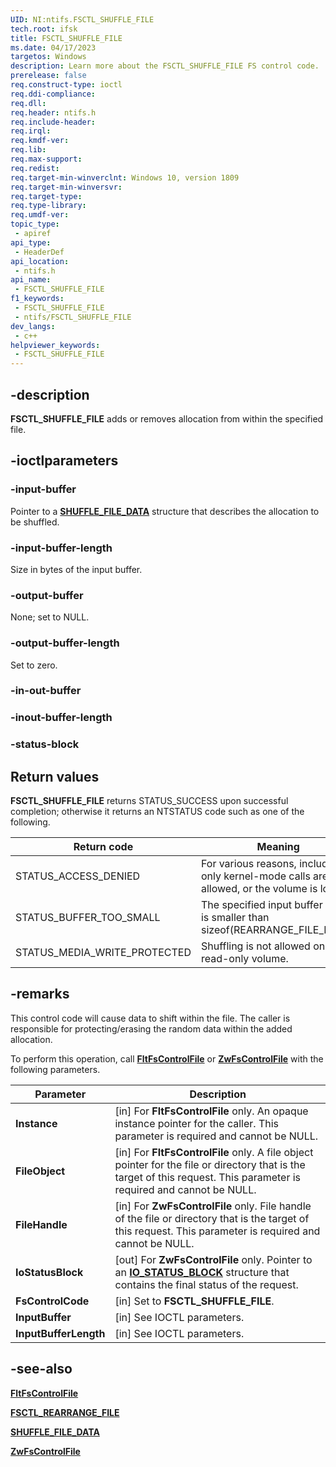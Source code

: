 ```yaml
---
UID: NI:ntifs.FSCTL_SHUFFLE_FILE
tech.root: ifsk
title: FSCTL_SHUFFLE_FILE
ms.date: 04/17/2023
targetos: Windows
description: Learn more about the FSCTL_SHUFFLE_FILE FS control code.
prerelease: false
req.construct-type: ioctl
req.ddi-compliance: 
req.dll: 
req.header: ntifs.h
req.include-header: 
req.irql: 
req.kmdf-ver: 
req.lib: 
req.max-support: 
req.redist: 
req.target-min-winverclnt: Windows 10, version 1809
req.target-min-winversvr: 
req.target-type: 
req.type-library: 
req.umdf-ver: 
topic_type:
 - apiref
api_type:
 - HeaderDef
api_location:
 - ntifs.h
api_name:
 - FSCTL_SHUFFLE_FILE
f1_keywords:
 - FSCTL_SHUFFLE_FILE
 - ntifs/FSCTL_SHUFFLE_FILE
dev_langs:
 - c++
helpviewer_keywords:
 - FSCTL_SHUFFLE_FILE
---
```


## -description

**FSCTL_SHUFFLE_FILE** adds or removes allocation from within the specified file.

## -ioctlparameters

### -input-buffer

Pointer to a [**SHUFFLE_FILE_DATA**](ns-ntifs-shuffle_file_data.md) structure that describes the allocation to be shuffled.

### -input-buffer-length

Size in bytes of the input buffer.

### -output-buffer

None; set to NULL.

### -output-buffer-length

Set to zero.

### -in-out-buffer

### -inout-buffer-length

### -status-block

## Return values

**FSCTL_SHUFFLE_FILE** returns STATUS_SUCCESS upon successful completion; otherwise it returns an NTSTATUS code such as one of the following.

| Return code | Meaning |
| ----------- | ------- |
| STATUS_ACCESS_DENIED         | For various reasons, including only kernel-mode calls are allowed, or the volume is locked. |
| STATUS_BUFFER_TOO_SMALL      | The specified input buffer length is smaller than sizeof(REARRANGE_FILE_DATA). |
| STATUS_MEDIA_WRITE_PROTECTED | Shuffling is not allowed on a read-only volume. |

## -remarks

This control code will cause data to shift within the file. The caller is responsible for protecting/erasing the random data within the added allocation.

To perform this operation, call [**FltFsControlFile**](../fltkernel/nf-fltkernel-fltfscontrolfile.md) or [**ZwFsControlFile**](nf-ntifs-zwfscontrolfile.md) with the following parameters.

| Parameter | Description |
| --------- | ----------- |
| **Instance** | [in] For **FltFsControlFile** only. An opaque instance pointer for the caller. This parameter is required and cannot be NULL. |
| **FileObject** | [in] For **FltFsControlFile** only. A file object pointer for the file or directory that is the target of this request. This parameter is required and cannot be NULL. |
| **FileHandle** | [in] For **ZwFsControlFile** only. File handle of the file or directory that is the target of this request. This parameter is required and cannot be NULL. |
| **IoStatusBlock** | [out] For **ZwFsControlFile** only. Pointer to an [**IO_STATUS_BLOCK**](../wdm/ns-wdm-_io_status_block.md) structure that contains the final status of the request. |
| **FsControlCode** | [in] Set to **FSCTL_SHUFFLE_FILE**. |
| **InputBuffer** | [in] See IOCTL parameters. |
| **InputBufferLength** | [in] See IOCTL parameters. |

## -see-also

[**FltFsControlFile**](../fltkernel/nf-fltkernel-fltfscontrolfile.md)

[**FSCTL_REARRANGE_FILE**](ni-ntifs-fsctl_rearrange_file.md)

[**SHUFFLE_FILE_DATA**](ns-ntifs-shuffle_file_data.md)

[**ZwFsControlFile**](nf-ntifs-zwfscontrolfile.md)
